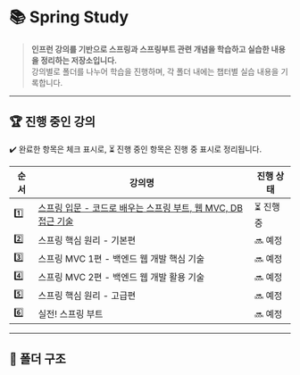 # 📚 Spring Study

> **인프런 강의를 기반으로 스프링과 스프링부트 관련 개념을 학습하고 실습한 내용을 정리하는 저장소입니다.**  
> 강의별로 폴더를 나누어 학습을 진행하며, 각 폴더 내에는 챕터별 실습 내용을 기록합니다.

---

## 🏆 **진행 중인 강의**
✔️ 완료한 항목은 체크 표시로, ⏳ 진행 중인 항목은 진행 중 표시로 정리됩니다.

| 순서 | 강의명 | 진행 상태 |
|--------|--------------------------|----------|
| 1️⃣ | [스프링 입문 - 코드로 배우는 스프링 부트, 웹 MVC, DB 접근 기술](./1.스프링%20입문/) | ⏳ 진행 중 |
| 2️⃣ | 스프링 핵심 원리 - 기본편 | 🔜 예정 |
| 3️⃣ | 스프링 MVC 1편 - 백엔드 웹 개발 핵심 기술 | 🔜 예정 |
| 4️⃣ | 스프링 MVC 2편 - 백엔드 웹 개발 활용 기술 | 🔜 예정 |
| 5️⃣ | 스프링 핵심 원리 - 고급편 | 🔜 예정 |
| 6️⃣ | 실전! 스프링 부트 | 🔜 예정 |

---

## 📌 **폴더 구조**
